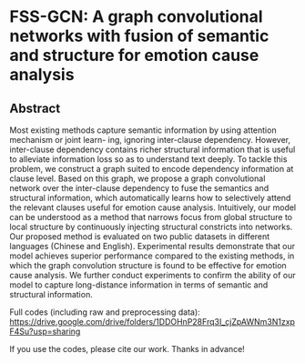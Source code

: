 FSS-GCN: A graph convolutional networks with fusion of semantic and structure for emotion cause analysis
===========
Abstract
---

Most existing methods capture semantic information by using attention mechanism or joint learn- ing, ignoring inter-clause dependency. However, inter-clause dependency contains richer structural information that is useful to alleviate information loss so as to understand text deeply. To tackle this problem, we construct a graph suited to encode dependency information at clause level. Based on this graph, we propose a graph convolutional network over the inter-clause dependency to fuse the semantics and structural information, which automatically learns how to selectively attend the relevant clauses useful for emotion cause analysis. Intuitively, our model can be understood as a method that narrows focus from global structure to local structure by continuously injecting structural constricts into networks. Our proposed method is evaluated on two public datasets in different languages (Chinese and English). Experimental results demonstrate that our model achieves superior performance compared to the existing methods, in which the graph convolution structure is found to be effective for emotion cause analysis. We further conduct experiments to confirm the ability of our model to capture long-distance information in terms of semantic and structural information.


Full codes (including raw and preprocessing data): https://drive.google.com/drive/folders/1DDOHnP28Frq3I_cjZpAWNm3N1zxpF4Su?usp=sharing

If you use the codes, please cite our work. Thanks in advance!
